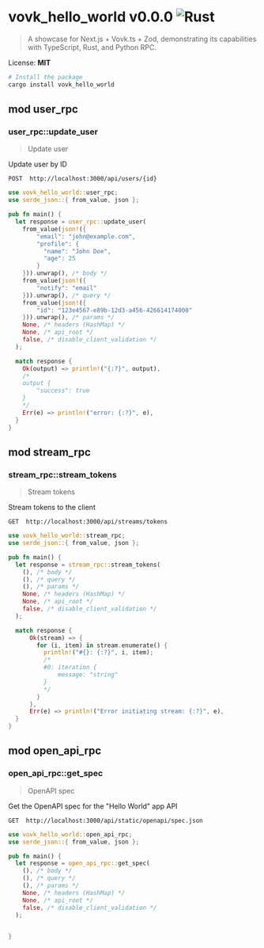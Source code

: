 # vovk_hello_world v0.0.0 ![Rust](https://img.shields.io/badge/rust-%23000000.svg?style=for-the-badge&logo=rust&logoColor=white)

> A showcase for Next.js + Vovk.ts + Zod, demonstrating its capabilities with TypeScript, Rust, and Python RPC.

License: **MIT**


```bash
# Install the package
cargo install vovk_hello_world
```



## mod user_rpc
        
### user_rpc::update_user
> Update user

Update user by ID

`POST  http://localhost:3000/api/users/{id}`

```rust
use vovk_hello_world::user_rpc;
use serde_json::{ from_value, json };

pub fn main() {
  let response = user_rpc::update_user(
    from_value(json!({
        "email": "john@example.com",
        "profile": {
          "name": "John Doe",
          "age": 25
        }
    })).unwrap(), /* body */ 
    from_value(json!({
        "notify": "email"
    })).unwrap(), /* query */ 
    from_value(json!({
        "id": "123e4567-e89b-12d3-a456-426614174000"
    })).unwrap(), /* params */ 
    None, /* headers (HashMap) */ 
    None, /* api_root */ 
    false, /* disable_client_validation */
  );

  match response {
    Ok(output) => println!("{:?}", output),
    /* 
    output {
        "success": true
    } 
    */
    Err(e) => println!("error: {:?}", e),
  }
}
```
        
    

## mod stream_rpc
        
### stream_rpc::stream_tokens
> Stream tokens

Stream tokens to the client

`GET  http://localhost:3000/api/streams/tokens`

```rust
use vovk_hello_world::stream_rpc;
use serde_json::{ from_value, json };

pub fn main() {
  let response = stream_rpc::stream_tokens(
    (), /* body */ 
    (), /* query */ 
    (), /* params */ 
    None, /* headers (HashMap) */ 
    None, /* api_root */ 
    false, /* disable_client_validation */
  );

  match response {
      Ok(stream) => {
        for (i, item) in stream.enumerate() {
          println!("#{}: {:?}", i, item);
          /*
          #0: iteration {
              message: "string"
          }
          */
        }
      },
      Err(e) => println!("Error initiating stream: {:?}", e),
  }
}
```
        
    


## mod open_api_rpc
        
### open_api_rpc::get_spec
> OpenAPI spec

Get the OpenAPI spec for the "Hello World" app API

`GET  http://localhost:3000/api/static/openapi/spec.json`

```rust
use vovk_hello_world::open_api_rpc;
use serde_json::{ from_value, json };

pub fn main() {
  let response = open_api_rpc::get_spec(
    (), /* body */ 
    (), /* query */ 
    (), /* params */ 
    None, /* headers (HashMap) */ 
    None, /* api_root */ 
    false, /* disable_client_validation */
  );

  
}
```
        
    


